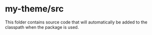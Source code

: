 # my-theme/src

This folder contains source code that will automatically be added to the classpath when
the package is used.
